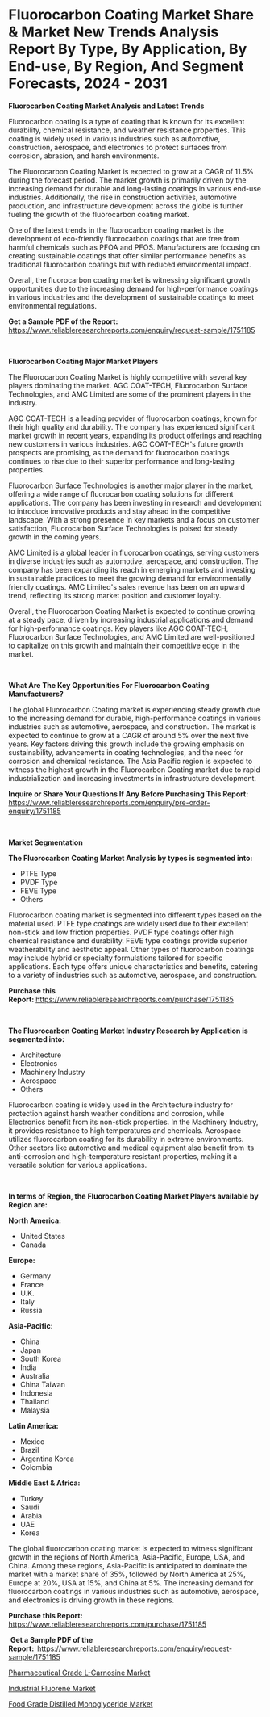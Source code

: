 <p><h1>Fluorocarbon Coating Market Share & Market New Trends Analysis Report By Type, By Application, By End-use, By Region, And Segment Forecasts, 2024 - 2031</h1></p><p><strong>Fluorocarbon Coating Market Analysis and Latest Trends</strong></p>
<p><p>Fluorocarbon coating is a type of coating that is known for its excellent durability, chemical resistance, and weather resistance properties. This coating is widely used in various industries such as automotive, construction, aerospace, and electronics to protect surfaces from corrosion, abrasion, and harsh environments.</p><p>The Fluorocarbon Coating Market is expected to grow at a CAGR of 11.5% during the forecast period. The market growth is primarily driven by the increasing demand for durable and long-lasting coatings in various end-use industries. Additionally, the rise in construction activities, automotive production, and infrastructure development across the globe is further fueling the growth of the fluorocarbon coating market.</p><p>One of the latest trends in the fluorocarbon coating market is the development of eco-friendly fluorocarbon coatings that are free from harmful chemicals such as PFOA and PFOS. Manufacturers are focusing on creating sustainable coatings that offer similar performance benefits as traditional fluorocarbon coatings but with reduced environmental impact.</p><p>Overall, the fluorocarbon coating market is witnessing significant growth opportunities due to the increasing demand for high-performance coatings in various industries and the development of sustainable coatings to meet environmental regulations.</p></p>
<p><strong>Get a Sample PDF of the Report:&nbsp;</strong> <a href="https://www.reliableresearchreports.com/enquiry/request-sample/1751185">https://www.reliableresearchreports.com/enquiry/request-sample/1751185</a></p>
<p>&nbsp;</p>
<p><strong>Fluorocarbon Coating Major Market Players</strong></p>
<p><p>The Fluorocarbon Coating Market is highly competitive with several key players dominating the market. AGC COAT-TECH, Fluorocarbon Surface Technologies, and AMC Limited are some of the prominent players in the industry.</p><p>AGC COAT-TECH is a leading provider of fluorocarbon coatings, known for their high quality and durability. The company has experienced significant market growth in recent years, expanding its product offerings and reaching new customers in various industries. AGC COAT-TECH's future growth prospects are promising, as the demand for fluorocarbon coatings continues to rise due to their superior performance and long-lasting properties.</p><p>Fluorocarbon Surface Technologies is another major player in the market, offering a wide range of fluorocarbon coating solutions for different applications. The company has been investing in research and development to introduce innovative products and stay ahead in the competitive landscape. With a strong presence in key markets and a focus on customer satisfaction, Fluorocarbon Surface Technologies is poised for steady growth in the coming years.</p><p>AMC Limited is a global leader in fluorocarbon coatings, serving customers in diverse industries such as automotive, aerospace, and construction. The company has been expanding its reach in emerging markets and investing in sustainable practices to meet the growing demand for environmentally friendly coatings. AMC Limited's sales revenue has been on an upward trend, reflecting its strong market position and customer loyalty.</p><p>Overall, the Fluorocarbon Coating Market is expected to continue growing at a steady pace, driven by increasing industrial applications and demand for high-performance coatings. Key players like AGC COAT-TECH, Fluorocarbon Surface Technologies, and AMC Limited are well-positioned to capitalize on this growth and maintain their competitive edge in the market.</p></p>
<p>&nbsp;</p>
<p><strong>What Are The Key Opportunities For Fluorocarbon Coating Manufacturers?</strong></p>
<p><p>The global Fluorocarbon Coating market is experiencing steady growth due to the increasing demand for durable, high-performance coatings in various industries such as automotive, aerospace, and construction. The market is expected to continue to grow at a CAGR of around 5% over the next five years. Key factors driving this growth include the growing emphasis on sustainability, advancements in coating technologies, and the need for corrosion and chemical resistance. The Asia Pacific region is expected to witness the highest growth in the Fluorocarbon Coating market due to rapid industrialization and increasing investments in infrastructure development.</p></p>
<p><strong>Inquire or Share Your Questions If Any Before Purchasing This Report:</strong> <a href="https://www.reliableresearchreports.com/enquiry/pre-order-enquiry/1751185">https://www.reliableresearchreports.com/enquiry/pre-order-enquiry/1751185</a></p>
<p>&nbsp;</p>
<p><strong>Market Segmentation</strong></p>
<p><strong>The Fluorocarbon Coating Market Analysis by types is segmented into:</strong></p>
<p><ul><li>PTFE Type</li><li>PVDF Type</li><li>FEVE Type</li><li>Others</li></ul></p>
<p><p>Fluorocarbon coating market is segmented into different types based on the material used. PTFE type coatings are widely used due to their excellent non-stick and low friction properties. PVDF type coatings offer high chemical resistance and durability. FEVE type coatings provide superior weatherability and aesthetic appeal. Other types of fluorocarbon coatings may include hybrid or specialty formulations tailored for specific applications. Each type offers unique characteristics and benefits, catering to a variety of industries such as automotive, aerospace, and construction.</p></p>
<p><strong>Purchase this Report:&nbsp;</strong><a href="https://www.reliableresearchreports.com/purchase/1751185">https://www.reliableresearchreports.com/purchase/1751185</a></p>
<p>&nbsp;</p>
<p><strong>The Fluorocarbon Coating Market Industry Research by Application is segmented into:</strong></p>
<p><ul><li>Architecture</li><li>Electronics</li><li>Machinery Industry</li><li>Aerospace</li><li>Others</li></ul></p>
<p><p>Fluorocarbon coating is widely used in the Architecture industry for protection against harsh weather conditions and corrosion, while Electronics benefit from its non-stick properties. In the Machinery Industry, it provides resistance to high temperatures and chemicals. Aerospace utilizes fluorocarbon coating for its durability in extreme environments. Other sectors like automotive and medical equipment also benefit from its anti-corrosion and high-temperature resistant properties, making it a versatile solution for various applications.</p></p>
<p>&nbsp;</p>
<p><strong>In terms of Region, the Fluorocarbon Coating Market Players available by Region are:</strong></p>
<p>
    <p> <strong> North America: </strong>
        <ul>
            <li>United States</li>
            <li>Canada</li>
        </ul>
        </p> 
    <p> <strong> Europe: </strong>
        <ul>
            <li>Germany</li>
            <li>France</li>
            <li>U.K.</li>
            <li>Italy</li>
            <li>Russia</li>
        </ul>
        </p> 
    <p> <strong> Asia-Pacific: </strong>
        <ul>
            <li>China</li>
            <li>Japan</li>
            <li>South Korea</li>
            <li>India</li>
            <li>Australia</li>
            <li>China Taiwan</li>
            <li>Indonesia</li>
            <li>Thailand</li>
            <li>Malaysia</li>
        </ul>
        </p> 
    <p> <strong> Latin America: </strong>
        <ul>
            <li>Mexico</li>
            <li>Brazil</li>
            <li>Argentina Korea</li>
            <li>Colombia</li>
        </ul>
        </p> 
    <p> <strong> Middle East & Africa: </strong>
        <ul>
            <li>Turkey</li>
            <li>Saudi</li>
            <li>Arabia</li>
            <li>UAE</li>
            <li>Korea</li>
        </ul>
    </p>
    </p>
<p><p>The global fluorocarbon coating market is expected to witness significant growth in the regions of North America, Asia-Pacific, Europe, USA, and China. Among these regions, Asia-Pacific is anticipated to dominate the market with a market share of 35%, followed by North America at 25%, Europe at 20%, USA at 15%, and China at 5%. The increasing demand for fluorocarbon coatings in various industries such as automotive, aerospace, and electronics is driving growth in these regions.</p></p>
<p><strong>Purchase this Report: </strong><a href="https://www.reliableresearchreports.com/purchase/1751185">https://www.reliableresearchreports.com/purchase/1751185</a></p>
<p>&nbsp;<strong>Get a Sample PDF of the Report:&nbsp;&nbsp;</strong><a href="https://www.reliableresearchreports.com/enquiry/request-sample/1751185">https://www.reliableresearchreports.com/enquiry/request-sample/1751185</a></p>
<p><strong></strong></p>
<p><p><a href="https://view.publitas.com/reportprime-1/pharmaceutical-grade-l-carnosine-market-furnish-information-about-market-size-market-share-market-dynamics-and-projections-spanning-from-2023-to-2030/">Pharmaceutical Grade L-Carnosine Market</a></p><p><a href="https://view.publitas.com/reportprime-1/industrial-fluorene-market-analysis-and-market-size-global-industry-overview-market-segmentation-and-forecast-2023-to-2030/">Industrial Fluorene Market</a></p><p><a href="https://view.publitas.com/reportprime-1/food-grade-distilled-monoglyceride-market-provides-detailed-segmentation-of-this-market-based-on-type-application-and-region-and-forecast-for-the-period-from-2023-2030/">Food Grade Distilled Monoglyceride Market</a></p></p>